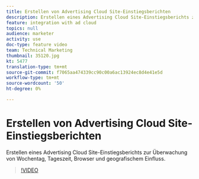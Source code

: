 ```yaml
---
title: Erstellen von Advertising Cloud Site-Einstiegsberichten
description: Erstellen eines Advertising Cloud Site-Einstiegsberichts zur Überwachung von Wochentag, Tageszeit, Browser und geografischem Einfluss.
feature: integration with ad cloud
topics: null
audience: marketer
activity: use
doc-type: feature video
team: Technical Marketing
thumbnail: 35120.jpg
kt: 5477
translation-type: tm+mt
source-git-commit: f7065aa474339cc90c00a6ac13924ec8d4e41e5d
workflow-type: tm+mt
source-wordcount: '50'
ht-degree: 0%

---
```



# Erstellen von Advertising Cloud Site-Einstiegsberichten

Erstellen eines Advertising Cloud Site-Einstiegsberichts zur Überwachung von Wochentag, Tageszeit, Browser und geografischem Einfluss.

>[!VIDEO](https://video.tv.adobe.com/v/35120/?quality=12&learn=on)
